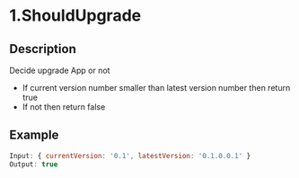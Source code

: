 # 1.ShouldUpgrade

## Description

Decide upgrade App or not

* If current version number smaller than latest version number then return true
* If not then return false

## Example

```javascript
Input: { currentVersion: '0.1', latestVersion: '0.1.0.0.1' }
Output: true
```
